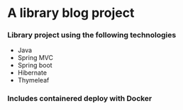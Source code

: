 <h1>A library blog project</h1>

<h3>Library project using the following technologies</h3>
<ul>
<li>Java</li>

<li>Spring MVC</li>

<li>Spring boot</li>

<li>Hibernate</li>

<li>Thymeleaf</li>

</ul>

<h3>Includes containered deploy with Docker</h3>
